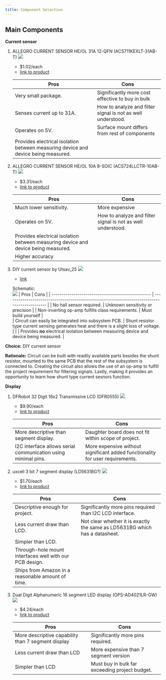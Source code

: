 ```yaml
---
title: Component Selection
---
```


## Main Components

**Current sensor**<br>
1. ALLEGRO CURRENT SENSOR HE/OL 31A 12-QFN (ACS711KEXLT-31AB-T)
    ![](current_sensor1.png)

    * $1.02/each
    * [link to product](https://www.digikey.com/en/products/detail/allegro-microsystems/ACS711KEXLT-31AB-T/3868195?s=N4IgTCBcDaIIIGEDKB2AjGg0gUQBoBkAVAWgGY04AhYwkAXQF8g)

    | Pros                                                          | Cons                                                                                           |
    | ------------------------------------------------------------- | ---------------------------------------------------------------------------------------------- |
    | Very small package.                                            | Significantly more cost effective to buy in bulk                        |
    | Senses current up to 31A.                                      | How to analyze and filter signal is not as well understood. |
    | Operates on 5V.                                                | Surface mount differs from rest of components
    | Provides electrical isolation between measuring device and device being measured.                                  |

2. ALLEGRO CURRENT SENSOR HE/OL 10A 8-SOIC (ACS724LLCTR-10AB-T)
    ![](current_sensor2.png)

    * $3.31/each
    * [link to product](https://www.digikey.com/en/products/detail/allegro-microsystems/ACS711KEXLT-31AB-T/3868195?s=N4IgTCBcDaIIIGEDKB2AjGg0gUQBoBkAVAWgGY04AhYwkAXQF8g)

    | Pros                                                          | Cons                                                                                           |
    | ------------------------------------------------------------- | ---------------------------------------------------------------------------------------------- |
    | Much lower sensitivity.                                        | More expensive |
    | Operates on 5V.                                                | How to analyze and filter signal is not as well understood. |  
    | Provides electrical isolation between measuring device and device being measured.
    | Higher accuracy|  

3. DIY current sensor by Utsav_25
    ![](current_sensor3.png)
    
    * [link](https://www.instructables.com/DIY-Current-Sensor-20/)

    Schematic:<br>
    ![](current_sensor3_schema.png)
    | Pros                                               | Cons                                                                                           |
    | -------------------------------------------------- | ---------------------------------------------------------------------------------------------- |
    | No hall sensor required.                            | Unknown sensitivity or precision |
    | Non-inverting op-amp fulfills class requirements.  | Must build yourself |  
    | Circuit can easily be integrated into subsystem PCB. | Shunt resistor type current sensing generates heat and there is a slight loss of voltage. |
    |                                                    | Provides **no** electrical isolation between measuring device and device being measured. |

**Choice:** DIY current sensor

**Rationale:** Circuit can be built with readily available parts besides the shunt resistor, mounted to the same PCB that the rest of the subsystem is connected to. Creating the circuit also allows the use of an op-amp to fulfill the project requirement for filtering signals. Lastly, making it provides an opportunity to learn how shunt type current sesnors function.

**Display**<br>
1. DFRobot 32 Digit 16x2 Transmissive LCD (DFR0555)
    ![](display1.jpg)
    
    * $9.90/each
    * [link to product](https://www.digikey.com/en/products/detail/dfrobot/DFR0555/9356340)
    
    | Pros                                                                                      | Cons                                                                                           |
    | ----------------------------------------------------------------------------------------- | ---------------------------------------------------------------------------------------------- |
    | More descriptive than segment display.                                                     | Daughter board does not fit within scope of project. |
    | I2C interface allows serial communication using minimal pins.                              | More expensive without significant added functionality for user requirements. |  

2. uxcell 3 bit 7 segment display (LD5631BG?)
    ![](display2.png)
    * $1.70/each
    * [link to product](https://a.co/d/5Iz0CXA)

    | Pros                                                                                      | Cons                                                                                           |
    | ----------------------------------------------------------------------------------------- | ---------------------------------------------------------------------------------------------- |
    | Descriptive enough for project.                                                            | Significantly more pins required than I2C LCD interface.                                        |
    | Less current draw than LCD.                                                                | Not clear whether it is exactly the same as LD5631BG which has a datasheet.                                                           |
    | Simpler than LCD.                                                                          |
    | Through-hole mount interfaces well with our PCB design.                                    |
    | Ships from Amazon in a reasonable amount of time.                                          |

3. 	Dual Digit Alphanumeric 16 segment LED display (OPS-AD4021LR-GW)
    ![](display3.png)
    * $4.24/each
    * [link to product](https://www.digikey.com/en/products/detail/opto-plus-led-corp/OPS-AD4021LR-GW/25956612)

    | Pros                                                                                      | Cons                                                                                           |
    | ----------------------------------------------------------------------------------------- | ---------------------------------------------------------------------------------------------- |
    | More descriptive capability than 7 segment display                                        | Significantly more pins required.
    | Less current draw than LCD                                                                | More expensive than 7 segment version |
    | Simpler than LCD                                                                          | Must buy in bulk far exceeding project budget.